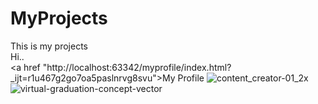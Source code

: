 # MyProjects
This is my projects<br>
Hi..<br>
<a href "http://localhost:63342/myprofile/index.html?_ijt=r1u467g2go7oa5paslnrvg8svu">My Profile</a>
![content_creator-01_2x](https://user-images.githubusercontent.com/92393395/149039131-c676d67a-7b3f-4146-a7ee-8fb23b66df16.png)
![virtual-graduation-concept-vector](https://user-images.githubusercontent.com/92393395/149041167-ed99bf7a-bfba-47a4-85fd-ad4c6f56d807.png)
